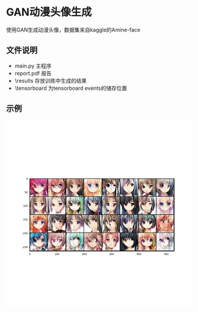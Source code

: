 # GAN动漫头像生成

使用GAN生成动漫头像，数据集来自kaggle的Amine-face

## 文件说明

* main.py 主程序
* report.pdf 报告
* \results 存放训练中生成的结果
* \tensorboard 为tensorboard events的储存位置

## 示例

![demo](https://github.com/TrueNobility303/GAN-face-generator/blob/main/result/27.png)
